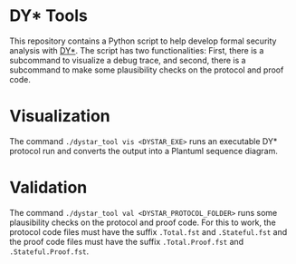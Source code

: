 # DY* Tools

This repository contains a Python script to help develop 
formal security analysis with [DY*](https://github.com/REPROSEC/dolev-yao-star-extrinsic). 
The script has two 
functionalities: First, there is a subcommand to visualize 
a debug trace, and second, there is a subcommand to make
some plausibility checks on the protocol and proof code.

# Visualization

The command `./dystar_tool vis <DYSTAR_EXE>` runs an executable DY*
protocol run and converts the output into a Plantuml
sequence diagram.

# Validation

The command `./dystar_tool val <DYSTAR_PROTOCOL_FOLDER>` runs some
plausibility checks on the protocol and proof code.
For this to work, the protocol code files must have the suffix
`.Total.fst` and `.Stateful.fst` and the proof code files must
have the suffix `.Total.Proof.fst` and `.Stateful.Proof.fst`.